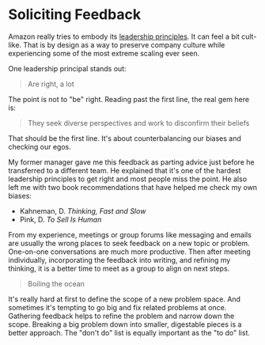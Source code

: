 # Soliciting Feedback

Amazon really tries to embody its [leadership principles](https://www.amazon.jobs/content/our-workplace/leadership-principles). It can feel a bit cult-like.  That is by design as a way to preserve company culture while experiencing some of the most extreme scaling ever seen.

One leadership principal stands out:

> Are right, a lot

The point is not to "be" right.  Reading past the first line, the real gem here is:

> They seek diverse perspectives and work to disconfirm their beliefs

That should be the first line.  It's about counterbalancing our biases and checking our egos.

My former manager gave me this feedback as parting advice just before he transferred to a different team.  He explained that it's one of the hardest leadership principles to get right and most people miss the point.  He also left me with two book recommendations that have helped me check my own biases:
- Kahneman, D. *Thinking, Fast and Slow*
- Pink, D. *To Sell Is Human*

From my experience, meetings or group forums like messaging and emails are usually the wrong places to seek feedback on a new topic or problem.  One-on-one conversations are much more productive.  Then after meeting individually, incorporating the feedback into writing, and refining my thinking, it is a better time to meet as a group to align on next steps.

> Boiling the ocean

It's really hard at first to define the scope of a new problem space.  And sometimes it's tempting to go big and fix related problems at once.  Gathering feedback helps to refine the problem and narrow down the scope.  Breaking a big problem down into smaller, digestable pieces is a better approach.  The "don't do" list is equally important as the "to do" list.
